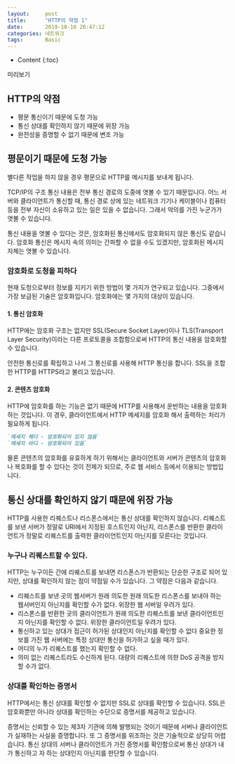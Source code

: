 ```yaml
---
layout:     post
title:      "HTTP의 약점 1"
date:       2019-10-10 20:47:12
categories: 네트워크
tags:       Basic
---
```


* Content
{:toc}

미리보기



## HTTP의 약점

- 평문 통신이기 때문에 도청 가능
- 통신 상대를 확인하지 않기 때문에 위장 가능
- 완전성을 증명할 수 없기 때문에 변조 가능

## 평문이기 때문에 도청 가능

별다른 작업을 하지 않을 경우 평문으로 HTTP를 메시지를 보내게 됩니다.

TCP/IP의 구조 통신 내용은 전부 통신 경로의 도중에 엿볼 수 있기 때문입니다. 어느 서버와 클라이언트가 통신할 때, 통신 경로 상에 있는 네트워크 기기나 케이블이나 컴퓨터 등을 전부 자신이 소유하고 있는 일은 있을 수 없습니다. 그래서 악의를 가진 누군가가 엿볼 수 있습니다.

통신 내용을 엿볼 수 있다는 것은, 암호화된 통신에서도 암호화되지 않은 통신도 같습니다. 암호화 통신은 메시지 속의 의미는 간파할 수 없을 수도 있겠지만, 암호화된 메시지 자체는 엿볼 수 있습니다.

### 암호화로 도청을 피하다

현재 도청으로부터 정보를 지키기 위한 방법이 몇 가지가 연구되고 있습니다. 그중에서 가장 보급된 기술은 암호화입니다. 암호화에는 몇 가지의 대상이 있습니다.

#### 1. 통신 암호화

HTTP에는 암호화 구조는 없지만 SSL(Secure Socket Layer)이나 TLS(Transport Layer Security)이라는 다른 프로토콜을 조합함으로써 HTTP의 통신 내용을 암호화할 수 있습니다.

안전한 통신로를 확립하고 나서 그 통신로를 사용해 HTTP 통신을 합니다. SSL을 조합한 HTTP를 HTTPS라고 불리고 있습니다.

#### 2. 콘텐츠 암호화

HTTP에 암호화를 하는 기능은 없기 때문에 HTTP를 사용해서 운반하는 내용을 암호화 하는 것입니다. 이 경우, 클라이언트에서 HTTP 메세지를 암호화 해서 출력하는 처리가 필요하게 됩니다.

```markdown
`메세지 헤더 - 암호화되어 있지 않음`
`메세지 바디 - 암호화되어 있음`
```

물론 콘텐츠의 암호화를 유효하게 하기 위해서는 클라이언트와 서버가 콘텐츠의 암호화나 복호화를 할 수 있다는 것이 전제가 되므로, 주로 웹 서비스 등에서 이용되는 방법입니다.

## 통신 상대를 확인하지 않기 때문에 위장 가능

HTTP를 사용한 리퀘스트나 리스폰스에서는 통신 상대를 확인하지 않습니다. 리퀘스트를 보낸 서버가 정말로 URI에서 지정된 호스트인지 아닌지, 리스폰스를 반환한 클라이언트가 정말로 리퀘스트를 출력한 클라이언트인지 아닌지를 모른다는 것입니다.

### 누구나 리퀘스트할 수 있다.

HTTP는 누구이든 간에 리퀘스트를 보내면 리스폰스가 반환되는 단순한 구조로 되어 있지만, 상대를 확인하지 않는 점이 약점일 수가 있습니다. 그 약점은 다음과 같습니다.

- 리퀘스트를 보낸 곳의 웹서버가 원래 의도한 원래 의도한 리스폰스를 보내야 하는 웹서버인지 아닌지를 확인할 수가 없다. 위장한 웹 서버일 우려가 있다.
- 리스폰스를 반환한 곳의 클라이언트가 원래 의도한 리퀘스트를 보낸 클라이언트인지 아닌지를 확인할 수 없다. 위장한 클라이언트일 우려가 있다.
- 통신하고 있는 상대가 접근이 허가된 상대인지 아닌지를 확인할 수 없다 중요한 정보를 가진 웹 서버에는 특정 상대만 통신을 허가하고 싶을 때가 있다.
- 어디의 누가 리퀘스트를 했는지 확인할 수 없다.
- 의미 없는 리퀘스트라도 수신하게 된다. 대량의 리퀘스트에 의햔 DoS 공격을 방지할 수가 없다.

### 상대를 확인하는 증명서

HTTP에서는 통신 상대를 확인할 수 없지만 SSL로 상대를 확인할 수 있습니다. SSL은 암호화뿐만 아니라 상대를 확인하는 수단으로 증명서를 제공하고 있습니다.

증명서는 신뢰할 수 있는 제3자 기관에 의해 발행되는 것이기 때문에 서버나 클라이언트가 실재하는 사실을 증명합니다. 또 그 증명서를 위조하는 것은 기술적으로 상당히 어렵습니다. 통신 상대의 서버나 클라이언트가 가진 증명서를 확인함으로써 통신 상대가 내가 통신하고 자 하는 상대인지 아닌지를 판단할 수 있습니다.
